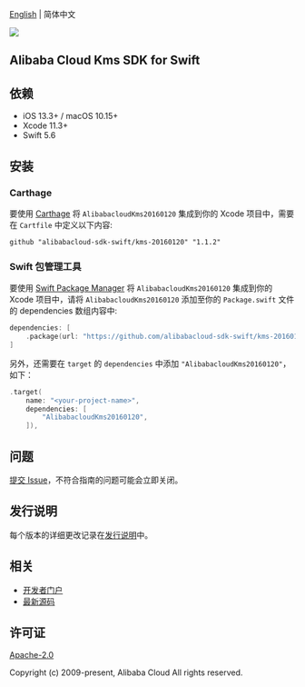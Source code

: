 [English](README.md) | 简体中文

![](https://aliyunsdk-pages.alicdn.com/icons/AlibabaCloud.svg)

## Alibaba Cloud Kms SDK for Swift

## 依赖

- iOS 13.3+ / macOS 10.15+
- Xcode 11.3+
- Swift 5.6

## 安装

### Carthage

要使用 [Carthage](https://github.com/Carthage/Carthage) 将 `AlibabacloudKms20160120` 集成到你的 Xcode 项目中，需要在 `Cartfile` 中定义以下内容:

```ogdl
github "alibabacloud-sdk-swift/kms-20160120" "1.1.2"
```

### Swift 包管理工具

要使用 [Swift Package Manager](https://swift.org/package-manager/) 将 `AlibabacloudKms20160120` 集成到你的 Xcode 项目中，请将 `AlibabacloudKms20160120` 添加至你的 `Package.swift` 文件的 dependencies 数组内容中:

```swift
dependencies: [
    .package(url: "https://github.com/alibabacloud-sdk-swift/kms-20160120.git", from: "1.1.2")
]
```

另外，还需要在 `target` 的 `dependencies` 中添加 `"AlibabacloudKms20160120"`，如下：

```swift
.target(
    name: "<your-project-name>",
    dependencies: [
        "AlibabacloudKms20160120",
    ]),
```

## 问题

[提交 Issue](https://github.com/alibabacloud-sdk-swift/kms-20160120/issues/new)，不符合指南的问题可能会立即关闭。

## 发行说明

每个版本的详细更改记录在[发行说明](./ChangeLog.txt)中。

## 相关

* [开发者门户](https://next.api.aliyun.com/home)
* [最新源码](https://github.com/alibabacloud-sdk-swift/kms-20160120)

## 许可证

[Apache-2.0](http://www.apache.org/licenses/LICENSE-2.0)

Copyright (c) 2009-present, Alibaba Cloud All rights reserved.
